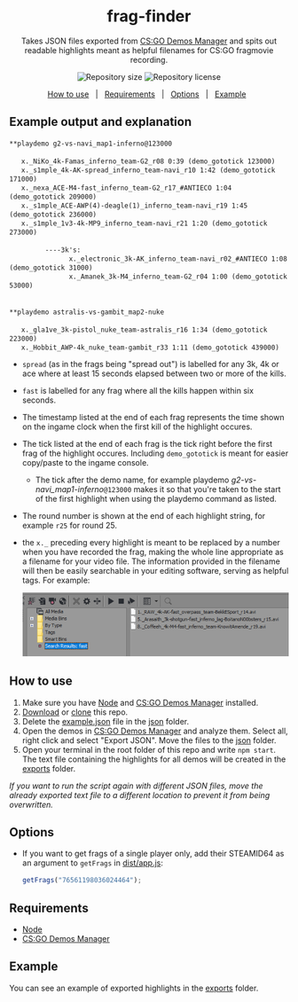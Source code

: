 
<div align="center" text-align="center">

# frag-finder

Takes JSON files exported from [CS:GO Demos Manager](https://github.com/akiver/CSGO-Demos-Manager) and spits out readable highlights meant as helpful filenames for CS:GO fragmovie recording.

<p>
  <img alt="Repository size" src="https://img.shields.io/github/repo-size/HenB13/frag-finder?color=#85C740">
  <img alt="Repository license" src="https://img.shields.io/github/license/HenB13/frag-finder?color=#85C740">
</p>
<p>
  <a href="#how-to-use">How to use</a> &#xa0; | &#xa0;
  <a href="#requirements">Requirements</a> &#xa0; | &#xa0;
  <a href="#options">Options</a> &#xa0; | &#xa0;
  <a href="#example">Example</a> &#xa0;
</p>

</div>

## Example output and explanation ###

```
**playdemo g2-vs-navi_map1-inferno@123000

   x._NiKo_4k-Famas_inferno_team-G2_r08 0:39 (demo_gototick 123000)
   x._s1mple_4k-AK-spread_inferno_team-navi_r10 1:42 (demo_gototick 171000)
   x._nexa_ACE-M4-fast_inferno_team-G2_r17_#ANTIECO 1:04 (demo_gototick 209000)
   x._s1mple_ACE-AWP(4)-deagle(1)_inferno_team-navi_r19 1:45 (demo_gototick 236000)
   x._s1mple_1v3-4k-MP9_inferno_team-navi_r21 1:20 (demo_gototick 273000)

         ----3k's:
               x._electronic_3k-AK_inferno_team-navi_r02_#ANTIECO 1:08 (demo_gototick 31000)
               x._Amanek_3k-M4_inferno_team-G2_r04 1:00 (demo_gototick 53000)
               
               
**playdemo astralis-vs-gambit_map2-nuke

   x._gla1ve_3k-pistol_nuke_team-astralis_r16 1:34 (demo_gototick 223000)
   x._Hobbit_AWP-4k_nuke_team-gambit_r33 1:11 (demo_gototick 439000)
```
  - ``spread`` (as in the frags being "spread out") is labelled for any 3k, 4k or ace where at least 15 seconds elapsed between two or more of the kills. 
  - ``fast`` is labelled for any frag where all the kills happen within six seconds.
  - The timestamp listed at the end of each frag represents the time shown on the ingame clock when the first kill of the highlight occures.
  - The tick listed at the end of each frag is the tick right before the first frag of the highlight occures. Including ``demo_gototick`` is meant for easier copy/paste to the ingame console.
    - The tick after the demo name, for example playdemo <i>g2-vs-navi_map1-inferno</i>``@123000`` makes it so that you're taken to the start of the first highlight when using the playdemo command as listed.
  - The round number is shown at the end of each highlight string, for example ``r25`` for round 25.
  - the ``x._`` preceding every highlight is meant to be replaced by a number when you have recorded the frag, making the whole line appropriate as a filename for your video file. The information provided in the filename will then be easily searchable in your editing software, serving as helpful tags. For example: 
    
    <img src="./img/editing-software-example.png">

## How to use ##

1. Make sure you have [Node](https://nodejs.org/en/) and [CS:GO Demos Manager](https://github.com/akiver/CSGO-Demos-Manager) installed.
2. [Download](https://github.com/HenB13/frag-finder/archive/refs/heads/master.zip) or [clone](https://docs.github.com/en/get-started/getting-started-with-git/about-remote-repositories#cloning-with-https-urls) this repo.
3. Delete the [example.json](json/example.json) file in the [json](json) folder.
4. Open the demos in [CS:GO Demos Manager](https://github.com/akiver/CSGO-Demos-Manager) and analyze them. Select all, right click and select "Export JSON". Move the files to the [json](json) folder.
5. Open your terminal in the root folder of this repo and write `npm start`. The text file containing the highlights for all demos will be created in the [exports](exports) folder.  
 
<i>If you want to run the script again with different JSON files, move the already exported text file to a different location to prevent it from being overwritten.</i>

## Options ##

- If you want to get frags of a single player only, add their STEAMID64 as an argument to `getFrags` in [dist/app.js](dist/app.js):

  ```javascript
  getFrags("76561198036024464");
  ```
  
## Requirements ##

* [Node](https://nodejs.org/en/)
* [CS:GO Demos Manager](https://github.com/akiver/CSGO-Demos-Manager)


## Example ##

  You can see an example of exported highlights in the [exports](exports/example.txt) folder.
